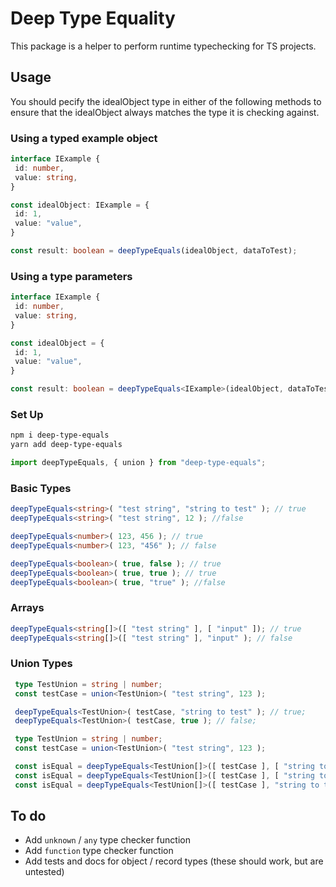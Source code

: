 # Deep Type Equality

This package is a helper to perform runtime typechecking for TS projects.

## Usage

You should pecify the idealObject type in either of the following methods to ensure that the idealObject always matches the type it is checking against.

### Using a typed example object

```ts
interface IExample {
 id: number,
 value: string,
}

const idealObject: IExample = {
 id: 1,
 value: "value",
}

const result: boolean = deepTypeEquals(idealObject, dataToTest);
```

### Using a type parameters

```ts
interface IExample {
 id: number,
 value: string,
}

const idealObject = {
 id: 1,
 value: "value",
}

const result: boolean = deepTypeEquals<IExample>(idealObject, dataToTest);
```

### Set Up

```bash
npm i deep-type-equals
yarn add deep-type-equals
```

```ts
import deepTypeEquals, { union } from "deep-type-equals";
```

### Basic Types

```ts
deepTypeEquals<string>( "test string", "string to test" ); // true
deepTypeEquals<string>( "test string", 12 ); //false

deepTypeEquals<number>( 123, 456 ); // true
deepTypeEquals<number>( 123, "456" ); // false

deepTypeEquals<boolean>( true, false ); // true
deepTypeEquals<boolean>( true, true ); // true
deepTypeEquals<boolean>( true, "true" ); //false
```

### Arrays

```ts
deepTypeEquals<string[]>([ "test string" ], [ "input" ]); // true
deepTypeEquals<string[]>([ "test string" ], "input" ); // false
```

### Union Types

```ts
 type TestUnion = string | number;
 const testCase = union<TestUnion>( "test string", 123 );

 deepTypeEquals<TestUnion>( testCase, "string to test" ); // true;
 deepTypeEquals<TestUnion>( testCase, true ); // false;
```

```ts
 type TestUnion = string | number;
 const testCase = union<TestUnion>( "test string", 123 );

 const isEqual = deepTypeEquals<TestUnion[]>([ testCase ], [ "string to test" ]); // true;
 const isEqual = deepTypeEquals<TestUnion[]>([ testCase ], [ "string to test", 243 ]); // true;
 const isEqual = deepTypeEquals<TestUnion[]>([ testCase ], "string to test" ); // false;
```

## To do

- Add `unknown` / `any` type checker function
- Add `function` type checker function
- Add tests and docs for object / record types (these should work, but are untested)
